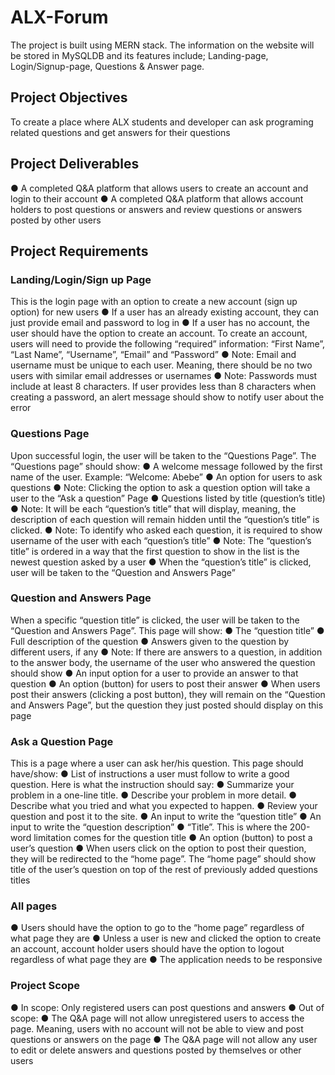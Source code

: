 # ALX-Forum
The  project  is  built  using  MERN  stack.  The  information  on  the  website  will  be  stored  in  MySQLDB  and  its  features  include; Landing-page,  Login/Signup-page,  Questions  &  Answer  page.
## Project Objectives 
To create a place where ALX students and developer can ask programing related questions and get answers for their questions
## Project Deliverables
● A completed Q&A platform that allows users to create an account and login
to their account
● A completed Q&A platform that allows account holders to post questions or
answers and review questions or answers posted by other users
## Project Requirements
### Landing/Login/Sign up Page
This is the login page with an option to
create a new account (sign up option) for new users
● If a user has an already existing account, they can just provide email and
password to log in
● If a user has no account, the user should have the option to create an
account. To create an account, users will need to provide the following
“required” information: “First Name”, “Last Name”, “Username”,
“Email” and “Password”
● Note: Email and username must be unique to each user. Meaning,
there should be no two users with similar email addresses or
usernames
● Note: Passwords must include at least 8 characters. If user provides
less than 8 characters when creating a password, an alert message
should show to notify user about the error
### Questions Page
Upon successful login, the user will be taken to the
“Questions Page”. The “Questions page” should show:
● A welcome message followed by the first name of the user. Example:
“Welcome: Abebe”
● An option for users to ask questions
● Note: Clicking the option to ask a question option will take a user to
the “Ask a question” Page
● Questions listed by title (question’s title)
● Note: It will be each “question’s title” that will display, meaning, the
description of each question will remain hidden until the “question’s
title” is clicked.
● Note: To identify who asked each question, it is required to show
username of the user with each “question’s title”
● Note: The “question’s title” is ordered in a way that the first question
to show in the list is the newest question asked by a user
● When the “question’s title” is clicked, user will be taken to the “Question
and Answers Page”
### Question and Answers Page
When a specific “question title” is clicked,
the user will be taken to the “Question and Answers Page”. This page will
show:
● The “question title”
● Full description of the question
● Answers given to the question by different users, if any
● Note: If there are answers to a question, in addition to the answer
body, the username of the user who answered the question should
show
● An input option for a user to provide an answer to that question
● An option (button) for users to post their answer
● When users post their answers (clicking a post button), they will remain
on the “Question and Answers Page”, but the question they just posted
should display on this page
### Ask a Question Page
This is a page where a user can ask her/his
question. This page should have/show:
● List of instructions a user must follow to write a good question. Here is
what the instruction should say:
● Summarize your problem in a one-line title.
● Describe your problem in more detail.
● Describe what you tried and what you expected to happen.
● Review your question and post it to the site.
● An input to write the “question title”
● An input to write the “question description”
● “Title”. This is where the 200-word limitation comes for the question title
● An option (button) to post a user’s question
● When users click on the option to post their question, they will be
redirected to the “home page”. The “home page” should show title of
the user’s question on top of the rest of previously added questions
titles
### All pages
● Users should have the option to go to the “home page” regardless of what
page they are
● Unless a user is new and clicked the option to create an account, account
holder users should have the option to logout regardless of what page
they are
● The application needs to be responsive
### Project Scope
● In scope: Only registered users can post questions and answers
● Out of scope:
● The Q&A page will not allow unregistered users to access the page.
Meaning, users with no account will not be able to view and post
questions or answers on the page
● The Q&A page will not allow any user to edit or delete answers and
questions posted by themselves or other users


